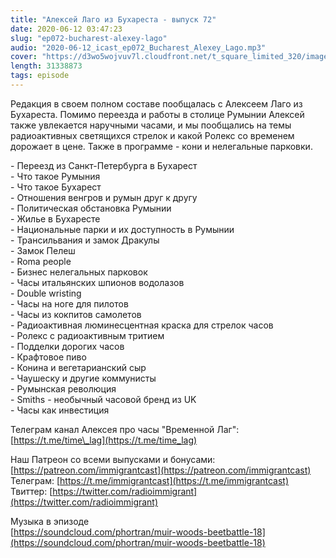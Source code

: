 ```yaml
---
title: "Алексей Лаго из Бухареста - выпуск 72"
date: 2020-06-12 03:47:23
slug: "ep072-bucharest-alexey-lago"
audio: "2020-06-12_icast_ep072_Bucharest_Alexey_Lago.mp3"
cover: "https://d3wo5wojvuv7l.cloudfront.net/t_square_limited_320/images.spreaker.com/original/f9aba4fc334568718d65da9fda6c8454.jpg"
length: 31338873
tags: episode
---
```

Редакция в своем полном составе пообщалась с Алексеем Лаго из Бухареста. Помимо переезда и работы в столице Румынии Алексей также увлекается наручными часами, и мы пообщались на темы радиоактивных светящихся стрелок и какой Ролекс со временем дорожает в цене. Также в программе - кони и нелегальные парковки.  
  
\- Переезд из Санкт-Петербурга в Бухарест  
\- Что такое Румыния  
\- Что такое Бухарест  
\- Отношения венгров и румын друг к другу  
\- Политическая обстановка Румынии  
\- Жилье в Бухаресте  
\- Национальные парки и их доступность в Румынии  
\- Трансильвания и замок Дракулы  
\- Замок Пелеш  
\- Roma people  
\- Бизнес нелегальных парковок  
\- Часы итальянских шпионов водолазов  
\- Double wristing  
\- Часы на ноге для пилотов  
\- Часы из кокпитов самолетов  
\- Радиоактивная люминесцентная краска для стрелок часов  
\- Ролекс с радиоактивным тритием  
\- Подделки дорогих часов  
\- Крафтовое пиво  
\- Конина и вегетарианский сыр  
\- Чаушеску и другие коммунисты  
\- Румынская революция  
\- Smiths - необычный часовой бренд из UK  
\- Часы как инвестиция  
  
Телеграм канал Алексея про часы "Временной Лаг": [https://t.me/time\_lag](https://t.me/time_lag)  
  
Наш Патреон со всеми выпусками и бонусами: [https://patreon.com/immigrantcast](https://patreon.com/immigrantcast)  
Телеграм: [https://t.me/immigrantcast](https://t.me/immigrantcast)  
Твиттер: [https://twitter.com/radioimmigrant](https://twitter.com/radioimmigrant)  
  
Музыка в эпизоде  
[https://soundcloud.com/phortran/muir-woods-beetbattle-18](https://soundcloud.com/phortran/muir-woods-beetbattle-18)
